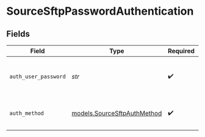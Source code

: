 # SourceSftpPasswordAuthentication


## Fields

| Field                                                            | Type                                                             | Required                                                         | Description                                                      |
| ---------------------------------------------------------------- | ---------------------------------------------------------------- | ---------------------------------------------------------------- | ---------------------------------------------------------------- |
| `auth_user_password`                                             | *str*                                                            | :heavy_check_mark:                                               | OS-level password for logging into the jump server host          |
| `auth_method`                                                    | [models.SourceSftpAuthMethod](../models/sourcesftpauthmethod.md) | :heavy_check_mark:                                               | Connect through password authentication                          |